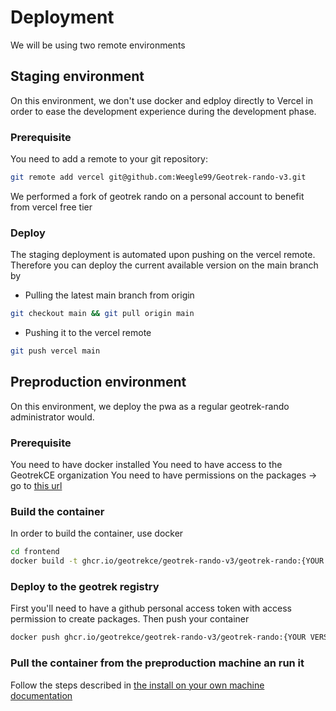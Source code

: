 # Deployment

We will be using two remote environments

## Staging environment

On this environment, we don't use docker and edploy directly to Vercel in order to ease the development experience during the development phase.

### Prerequisite

You need to add a remote to your git repository:

```bash
git remote add vercel git@github.com:Weegle99/Geotrek-rando-v3.git
```

We performed a fork of geotrek rando on a personal account to benefit from vercel free tier

### Deploy

The staging deployment is automated upon pushing on the vercel remote. Therefore you can deploy the current available version on the main branch by

- Pulling the latest main branch from origin

```bash
git checkout main && git pull origin main
```

- Pushing it to the vercel remote

```bash
git push vercel main
```

## Preproduction environment

On this environment, we deploy the pwa as a regular geotrek-rando administrator would.

### Prerequisite

You need to have docker installed
You need to have access to the GeotrekCE organization
You need to have permissions on the packages -> go to [this url](https://github.com/orgs/GeotrekCE/packages/container/geotrek-rando-v3%2Fgeotrek-rando/settings)

### Build the container

In order to build the container, use docker

```bash
cd frontend
docker build -t ghcr.io/geotrekce/geotrek-rando-v3/geotrek-rando:{YOUR VERSION} .
```

### Deploy to the geotrek registry

First you'll need to have a github personal access token with access permission to create packages.
Then push your container

```bash
docker push ghcr.io/geotrekce/geotrek-rando-v3/geotrek-rando:{YOUR VERSION}
```

### Pull the container from the preproduction machine an run it

Follow the steps described in [the install on your own machine documentation](./install-on-your-own-machin.md)
